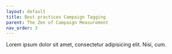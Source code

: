 ```yaml
---
layout: default
title: Best practices Campaign Tagging
parent: The Zen of Campaign Measurement
nav_order: 3
---
```


Lorem ipsum dolor sit amet, consectetur adipisicing elit. Nisi, cum.